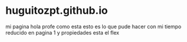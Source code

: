 # huguitozpt.github.io
mi pagina
hola profe como esta
esto es lo que pude hacer con mi tiempo reducido 
en pagina 1 y propiedades esta el flex
